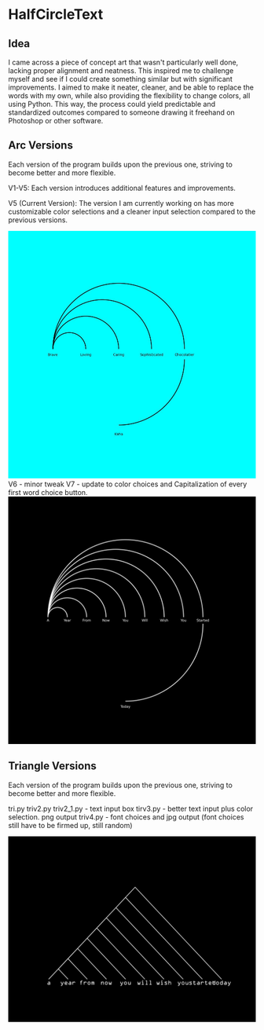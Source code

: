 # HalfCircleText

## Idea

I came across a piece of concept art that wasn't particularly well done, lacking proper alignment and neatness. This inspired me to challenge myself and see if I could create something similar but with significant improvements. I aimed to make it neater, cleaner, and be able to replace the words with my own, while also providing the flexibility to change colors, all using Python. This way, the process could yield predictable and standardized outcomes compared to someone drawing it freehand on Photoshop or other software.

## Arc Versions

Each version of the program builds upon the previous one, striving to become better and more flexible.

V1-V5: Each version introduces additional features and improvements.

V5 (Current Version): The version I am currently working on has more customizable color selections and a cleaner input selection compared to the previous versions.

![Version 5](outputv5.jpg)
V6 - minor tweak
V7 - update to color choices and Capitalization of every first word choice button.
![Version 7](outputv7.png)

## Triangle Versions

Each version of the program builds upon the previous one, striving to become better and more flexible.

tri.py
triv2.py
triv2_1.py - text input box
tirv3.py - better text input plus color selection. png output
triv4.py - font choices and jpg output (font choices still have to be firmed up, still random)


![Triangle Version 4](trioutputv4.jpg)
